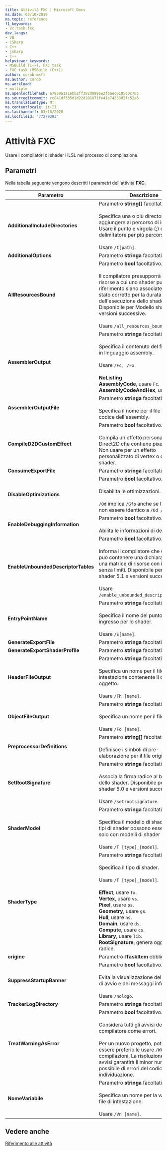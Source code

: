 ```yaml
---
title: Attività FXC | Microsoft Docs
ms.date: 03/10/2019
ms.topic: reference
f1_keywords:
- vc.task.fxc
dev_langs:
- VB
- CSharp
- C++
- jsharp
- C++
helpviewer_keywords:
- MSBuild (C++), FXC task
- FXC task (MSBuild (C++))
author: corob-msft
ms.author: corob
ms.workload:
- multiple
ms.openlocfilehash: 67958a1a1ebb2ff382d0896e2fbaec6105c0c785
ms.sourcegitcommit: cc841df335d1d22d281871fe41e74238d2fc52a6
ms.translationtype: MT
ms.contentlocale: it-IT
ms.lasthandoff: 03/18/2020
ms.locfileid: "77279293"
---
```

# <a name="fxc-task"></a>Attività FXC

Usare i compilatori di shader HLSL nel processo di compilazione.

## <a name="parameters"></a>Parametri

Nella tabella seguente vengono descritti i parametri dell'attività **FXC**.

|Parametro|Descrizione|
|---------------|-----------------|
|**AdditionalIncludeDirectories**|Parametro **string[]** facoltativo.<br/><br/>Specifica una o più directory da aggiungere al percorso di inclusione. Usare il punto e virgola (;) come delimitatore per più percorsi.<br/><br/>Usare `/I[path]`.|
|**AdditionalOptions**|Parametro **stringa** facoltativo.|
|**AllResourcesBound**|Parametro **bool** facoltativo.<br/><br/>Il compilatore presupporrà che tutte le risorse a cui uno shader può fare riferimento siano associate e in uno stato corretto per la durata dell'esecuzione dello shader. Disponibile per Modello shader 5.1 e versioni successive.<br/><br/>Usare `/all_resources_bound`.|
|**AssemblerOutput**|Parametro **stringa** facoltativo.<br/><br/>Specifica il contenuto del file di output in linguaggio assembly.<br/><br/>Usare `/Fc, /Fx`.<br/><br/>**NoListing**<br/>**AssemblyCode**, usare `Fc`.<br/>**AssemblyCodeAndHex**, usare `Fx`.|
|**AssemblerOutputFile**|Parametro **stringa** facoltativo.<br/><br/>Specifica il nome per il file listato di codice dell'assembly.|
|**CompileD2DCustomEffect**|Parametro **bool** facoltativo.<br/><br/>Compila un effetto personalizzato Direct2D che contiene pixel shader. Non usare per un effetto personalizzato di vertex o compute shader.|
|**ConsumeExportFile**|Parametro **stringa** facoltativo.|
|**DisableOptimizations**|Parametro **bool** facoltativo.<br/><br/>Disabilita le ottimizzazioni.<br/><br/>`/Od` implica `/Gfp` anche se l'output può non essere identico a `/Od /Gfp`.|
|**EnableDebuggingInformation**|Parametro **bool** facoltativo.<br/><br/>Abilita le informazioni di debug.|
|**EnableUnboundedDescriptorTables**|Parametro **bool** facoltativo.<br/><br/>Informa il compilatore che uno shader può contenere una dichiarazione di una matrice di risorse con intervallo senza limiti. Disponibile per Modello shader 5.1 e versioni successive.<br/><br/>Usare `/enable_unbounded_descriptor_tables`.|
|**EntryPointName**|Parametro **stringa** facoltativo.<br/><br/>Specifica il nome del punto di ingresso per lo shader.<br/><br/>Usare `/E[name]`.|
|**GenerateExportFile**|Parametro **stringa** facoltativo.|
|**GenerateExportShaderProfile**|Parametro **stringa** facoltativo.|
|**HeaderFileOutput**|Parametro **stringa** facoltativo.<br/><br/>Specifica un nome per il file di intestazione contenente il codice oggetto.<br/><br/>Usare `/Fh [name]`.|
|**ObjectFileOutput**|Parametro **stringa** facoltativo.<br/><br/>Specifica un nome per il file oggetto.<br/><br/>Usare `/Fo [name]`.|
|**PreprocessorDefinitions**|Parametro **string[]** facoltativo.<br/><br/>Definisce i simboli di pre-elaborazione per il file origine.|
|**SetRootSignature**|Parametro **stringa** facoltativo.<br/><br/>Associa la firma radice al bytecode dello shader. Disponibile per Modello shader 5.0 e versioni successive.<br/><br/>Usare `/setrootsignature`.|
|**ShaderModel**|Parametro **stringa** facoltativo.<br/><br/>Specifica il modello di shader. Alcuni tipi di shader possono essere usati solo con modelli di shader recenti.<br/><br/>Usare `/T [type]_[model]`.|
|**ShaderType**|Parametro **stringa** facoltativo.<br/><br/>Specifica il tipo di shader.<br/><br/>Usare `/T [type]_[model]`.<br/><br/>**Effect**, usare `fx`.<br/>**Vertex**, usare `vs`.<br/>**Pixel**, usare `ps`.<br/>**Geometry**, usare `gs`.<br/>**Hull**, usare `hs`.<br/>**Domain**, usare `ds`.<br/>**Compute**, usare `cs`.<br/>**Library**, usare `lib`.<br/>**RootSignature**, genera oggetto firma radice.|
|**origine**|Parametro **ITaskItem** obbligatorio.|
|**SuppressStartupBanner**|Parametro **bool** facoltativo.<br/><br/>Evita la visualizzazione del messaggio di avvio e dei messaggi informativi.<br/><br/>Usare `/nologo`.|
|**TrackerLogDirectory**|Parametro **stringa** facoltativo.|
|**TreatWarningAsError**|Parametro **bool** facoltativo.<br/><br/>Considera tutti gli avvisi del compilatore come errori.<br/><br/>Per un nuovo progetto, potrebbe essere preferibile usare `/WX` in tutte le compilazioni. La risoluzione degli avvisi garantirà il minor numero possibile di errori del codice di difficile individuazione.|
|**NomeVariabile**|Parametro **stringa** facoltativo.<br/><br/>Specifica un nome per la variabile nel file di intestazione.<br/><br/>Usare `/Vn [name]`.|

## <a name="see-also"></a>Vedere anche

[Riferimento alle attività](../msbuild/msbuild-task-reference.md)